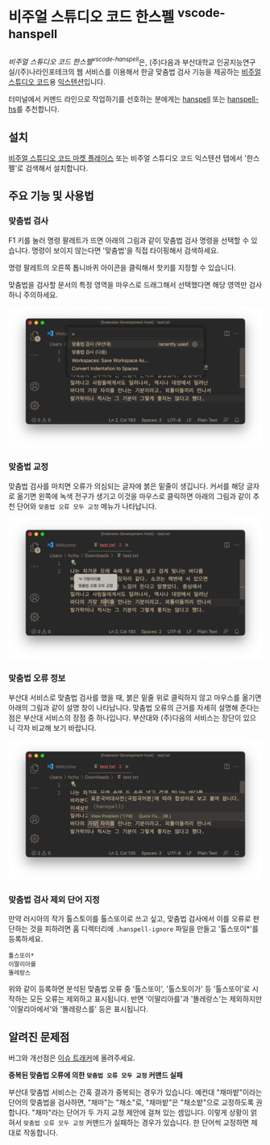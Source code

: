 # 비주얼 스튜디오 코드 한스펠 <sup>vscode-hanspell</sup>

<i>비주얼 스튜디오 코드 한스펠<sup>vscode-hanspell</sup></i>은, (주)다음과 부산대학교 인공지능연구실/(주)나라인포테크의 웹 서비스를 이용해서 한글 맞춤법 검사 기능을 제공하는 [비주얼 스튜디오 코드](https://code.visualstudio.com)용 [익스텐션](https://code.visualstudio.com/docs/editor/extension-marketplace)입니다.

터미널에서 커맨드 라인으로 작업하기를 선호하는 분에게는 [hanspell](https://github.com/9beach/hanspell) 또는 [hanspell-hs](https://github.com/9beach/hanspell-hs)를 추천합니다.

## 설치

[비주얼 스튜디오 코드 마켓 플레이스](https://marketplace.visualstudio.com/items?itemName=9beach.vscode-hanspell) 또는 비주얼 스튜디오 코드 익스텐션 탭에서 '한스펠'로 검색해서 설치합니다.

## 주요 기능 및 사용법

### 맞춤법 검사

F1 키를 눌러 명령 팔레트가 뜨면 아래의 그림과 같이 맞춤법 검사 명령을 선택할 수 있습니다. 명령이 보이지 않는다면 '맞춤법'을 직접 타이핑해서 검색하세요.

명령 팔레트의 오른쪽 톱니바퀴 아이콘을 클릭해서 핫키를 지정할 수 있습니다.

맞춤법을 검사할 문서의 특정 영역을 마우스로 드래그해서 선택했다면 해당 영역만 검사하니 주의하세요.

![commands](images/hanspell-commands.png)

### 맞춤법 교정

맞춤법 검사를 마치면 오류가 의심되는 글자에 붉은 밑줄이 생깁니다. 커서를 해당 글자로 옮기면 왼쪽에 녹색 전구가 생기고 이것을 마우스로 클릭하면 아래의 그림과 같이 추천 단어와 `맞춤법 오류 모두 교정` 메뉴가 나타납니다.

![command actions](images/hanspell-command-actions.png)

### 맞춤법 오류 정보

부산대 서비스로 맞춤법 검사를 했을 때, 붉은 밑줄 위로 클릭하지 않고 마우스를 옮기면 아래의 그림과 같이 설명 창이 나타납니다. 맞춤법 오류의 근거를 자세히 설명해 준다는 점은 부산대 서비스의 장점 중 하나입니다. 부산대와 (주)다음의 서비스는 장단이 있으니 각자 비교해 보기 바랍니다.

![message](images/hanspell-message.png)

### 맞춤법 검사 제외 단어 지정

만약 러시아의 작가 톨스토이를 톨스또이로 쓰고 싶고, 맞춤법 검사에서 이를 오류로 판단하는 것을 피하려면 홈 디렉터리에 `.hanspell-ignore` 파일을 만들고 '톨스또이*'를 등록하세요.

```
톨스또이*
이딸리아를
똘레랑스
```
위와 같이 등록하면 분석된 맞춤법 오류 중 '톨스또이', '톨스토이가' 등 '톨스또이'로 시작하는 모든 오류는 제외하고 표시됩니다. 반면 '이딸리아를'과 '똘레랑스'는 제외하지만 '이딸리아에서'와 '똘레랑스를' 등은 표시됩니다.

## 알려진 문제점

버그와 개선점은 [이슈 트래커](https://github.com/9beach/vscode-hanspell/issues)에 올려주세요.

**중복된 맞춤법 오류에 의한 `맞춤법 오류 모두 교정` 커맨드 실패**

부산대 맞춤법 서비스는 간혹 결과가 중복되는 경우가 있습니다. 예컨대 "채마밭"이라는 단어의 맞춤법을 검사하면, "채마"는 "채소"로, "채마밭"은 "채소밭"으로 교정하도록 권합니다. "채마"라는 단어가 두 가지 교정 제안에 걸쳐 있는 셈입니다. 이렇게 상황이 얽혀서 `맞춤법 오류 모두 교정` 커맨드가 실패하는 경우가 있습니다. 한 단어씩 교정하면 제대로 작동합니다.
